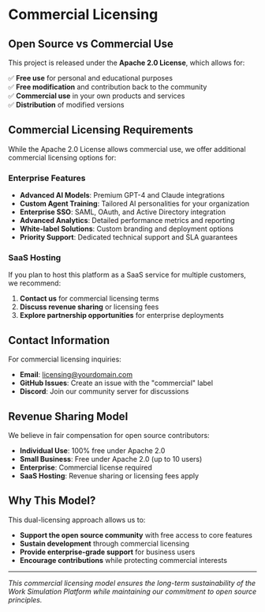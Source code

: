 # Commercial Licensing

## Open Source vs Commercial Use

This project is released under the **Apache 2.0 License**, which allows for:

✅ **Free use** for personal and educational purposes  
✅ **Free modification** and contribution back to the community  
✅ **Commercial use** in your own products and services  
✅ **Distribution** of modified versions  

## Commercial Licensing Requirements

While the Apache 2.0 License allows commercial use, we offer additional commercial licensing options for:

### Enterprise Features
- **Advanced AI Models**: Premium GPT-4 and Claude integrations
- **Custom Agent Training**: Tailored AI personalities for your organization
- **Enterprise SSO**: SAML, OAuth, and Active Directory integration
- **Advanced Analytics**: Detailed performance metrics and reporting
- **White-label Solutions**: Custom branding and deployment options
- **Priority Support**: Dedicated technical support and SLA guarantees

### SaaS Hosting
If you plan to host this platform as a SaaS service for multiple customers, we recommend:

1. **Contact us** for commercial licensing terms
2. **Discuss revenue sharing** or licensing fees
3. **Explore partnership opportunities** for enterprise deployments

## Contact Information

For commercial licensing inquiries:

- **Email**: licensing@yourdomain.com
- **GitHub Issues**: Create an issue with the "commercial" label
- **Discord**: Join our community server for discussions

## Revenue Sharing Model

We believe in fair compensation for open source contributors:

- **Individual Use**: 100% free under Apache 2.0
- **Small Business**: Free under Apache 2.0 (up to 10 users)
- **Enterprise**: Commercial license required
- **SaaS Hosting**: Revenue sharing or licensing fees apply

## Why This Model?

This dual-licensing approach allows us to:

- **Support the open source community** with free access to core features
- **Sustain development** through commercial licensing
- **Provide enterprise-grade support** for business users
- **Encourage contributions** while protecting commercial interests

---

*This commercial licensing model ensures the long-term sustainability of the Work Simulation Platform while maintaining our commitment to open source principles.* 